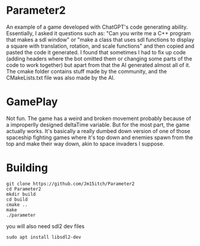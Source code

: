 # Parameter2
An example of a game developed with ChatGPT's code generating ability. Essentially, I asked it questions such as: "Can you write me a C++ program that makes a sdl window" or "make a class that uses sdl functions to display a square with translation, rotation, and scale functions" and then copied and pasted the code it generated. I found that sometimes I had to fix up code (adding headers where the bot omitted them or changing some parts of the code to work together) but apart from that the AI generated almost all of it. The cmake folder contains stuff made by the community, and the CMakeLists.txt file was also made by the AI.

# GamePlay
Not fun. The game has a weird and broken movement probably because of a improperlly designed deltaTime variable. But for the most part, the game actually works. It's basically a really dumbed down version of one of those spaceship fighting games where it's top down and enemies spawn from the top and make their way down, akin to space invaders I suppose.

# Building

```
git clone https://github.com/Jm15itch/Parameter2
cd Parameter2
mkdir build
cd build
cmake ..
make
./parameter
```

you will also need sdl2 dev files
```
sudo apt install libsdl2-dev
```
